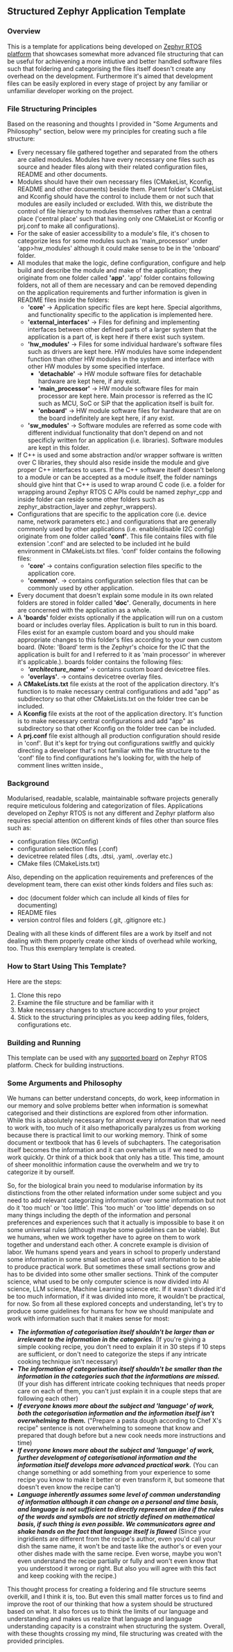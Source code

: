 ## Structured Zephyr Application Template

### Overview
This is a template for applications being developed on [Zephyr RTOS platform][zephyr_platform] that showcases somewhat more advanced file structuring that can be useful for achievening a more intiutive and better handled software files such that foldering and categorising the files itself doesn't create any overhead on the development. Furthermore it's aimed that development files can be easily explored in every stage of project by any familiar or unfamiliar developer working on the project. 

[zephyr_platform]: https://github.com/zephyrproject-rtos/zephyr

### File Structuring Principles
Based on the reasoning and thoughts I provided in "Some Arguments and Philosophy" section, below were my principles for creating such a file structure:
- Every necessary file gathered together and separated from the others are called modules. Modules have every necessary one files such as source and header files along with their related configuration files, README and other documents.
- Modules should have their own necessary files (CMakeList, Kconfig, README and other documents) beside them. Parent folder's CMakeList and Kconfig should have the control to include them or not such that modules are easily included or excluded. With this, we distribute the control of file hierarchy to modules themselves rather than a central place ('central place' such that having only one CMakeList or Kconfig or prj.conf to make all configurations). 
- For the sake of easier accessibility to a module's file, it's chosen to categorize less for some modules such as 'main_processor' under 'app>hw_modules' although it could make sense to be in the 'onboard' folder.
- All modules that make the logic, define configuration, configure and help build and describe the module and make of the application; they originate from one folder called **'app'**. 'app' folder contains following folders, not all of them are necessary and can be removed depending on the application requirements and further information is given in README files inside the folders:
     - **'core'** -> Application specific files are kept here. Special algorithms, and functionality specific to the application is implemented here.
     - **'external_interfaces'** -> Files for defining and implementing interfaces between other defined parts of a larger system that the application is a part of, is kept here if there exist such system.
     - **'hw_modules'** -> Files for some individual hardware's software files such as drivers are kept here. HW modules have some independent function than other HW modules in the system and interface with other HW modules by some specified interface.
          - **'detachable'** -> HW module software files for detachable hardware are kept here, if any exist.
          - **'main_processor'** -> HW module software files for main processor are kept here. Main processor is referred as the IC such as MCU, SoC or SiP that the application itself is built for.
          - **'onboard'** -> HW module software files for hardware that are on the board indefinitely are kept here, if any exist.
     - **'sw_modules'** -> Software modules are referred as some code with different individual functionality that don't depend on and not specificly written for an application (i.e. libraries). Software modules are kept in this folder.
- If C++ is used and some abstraction and/or wrapper software is written over C libraries, they should also reside inside the module and give proper C++ interfaces to users. If the C++ software itself doesn't belong to a module or can be accepted as a module itself, the folder namings should give hint that C++ is used to wrap around C code (i.e. a folder for wrapping around Zephyr RTOS C APIs could be named zephyr_cpp and inside folder can reside some other folders such as zephyr_abstraction_layer and zephyr_wrappers).
- Configurations that are specific to the application core (i.e. device name, network parameters etc.) and configurations that are generally commonly used by other applications (i.e. enable/disable I2C config) originate from one folder called **'conf'**. This file contains files with file extension '.conf' and are selected to be included int he build environment in CMakeLists.txt files. 'conf' folder contains the following files:
     - **'core'** -> contains configuration selection files specific to the application core.
     - **'common'**. -> contains configuration selection files that can be commonly used by other application.  
- Every document that doesn't explain some module in its own related folders are stored in folder called **'doc'**. Generally, documents in here are concerned with the application as a whole.
- A **'boards'** folder exists optionally if the application will run on a custom board or includes overlay files. Application is built to run in this board. Files exist for an example custom board and you should make appropriate changes to this folder's files according to your own custom board. (Note: 'Board' term is the Zephyr's choice for the IC that the application is built for and I referred to it as 'main processor' in wherever it's applicable.). boards folder contains the following files:
     - ***'architecture_name'*** -> contains custom board devicetree files.
     - **'overlays'**. -> contains devicetree overlay files.
- A **CMakeLists.txt** file exists at the root of the application directory. It's function is to make necessary central configurations and add "app" as subdirectory so that other CMakeLists.txt on the folder tree can be included.  
- A **Kconfig** file exists at the root of the application directory. It's function is to make necessary central configurations and add "app" as subdirectory so that other Kconfig on the folder tree can be included.  
- A **prj.conf** file exist although all production configuration should reside in 'conf'. But it's kept for trying out configurations switfly and quickly directing a developer that's not familiar with the file structure to the 'conf' file to find configurations he's looking for, with the help of comment lines written inside.,


### Background
Modularised, readable, scalable, maintainable software projects generally require meticulous foldering and categorization of files. Applications developed on Zephyr RTOS is not any different and Zephyr platform also requires special attention on different kinds of files other than source files such as: 
- configuration files (KConfig)
- configuration selection files (.conf)
- devicetree related files (.dts, .dtsi, .yaml, .overlay etc.)
- CMake files (CMakeLists.txt)

Also, depending on the application requirements and preferences of the development team, there can exist other kinds folders and files such as:
- doc (document folder which can include all kinds of files for documenting)
- README files
- version control files and folders (.git, .gitignore etc.)

Dealing with all these kinds of different files are a work by itself and not dealing with them properly create other kinds of overhead while working, too. Thus this exemplary template is created.

### How to Start Using This Template?
Here are the steps:
1. Clone this repo
2. Examine the file structure and be familiar with it
3. Make necessary changes to structure according to your project
4. Stick to the structuring principles as you keep adding files, folders, configurations etc.


### Building and Running
This template can be used with any [supported board][supported_board] on Zephyr RTOS platform. Check for building instructions.

[supported_board]: https://docs.zephyrproject.org/latest/develop/index.html

### Some Arguments and Philosophy
We humans can better understand concepts, do work, keep information in our memory and solve problems better when information is somewhat categorised and their distinctions are explored from other information. While this is absolutely necessary for almost every information that we need to work with, too much of it also methaporically paralyzes us from working because there is practical limit to our working memory. Think of some document or textbook that has 6 levels of subchapters. The categorisation itself becomes the information and it can overwhelm us if we need to do work quickly. Or think of a thick book that only has a title. This time, amount of sheer monolithic information cause the overwhelm and we try to categorize it by ourself.

So, for the biological brain you need to modularise information by its distinctions from the other related information under some subject and you need to add relevant categorizing information over some information but not do it 'too much' or 'too little'. This 'too much' or 'too little' depends on so many things including the depth of the information and personal preferences and experiences such that it actually is impossible to base it on some universal rules (although maybe some guidelines can be viable). But we humans, when we work together have to agree on them to work together and understand each other. A concrete example is division of labor. We humans spend years and years in school to properly understand some information in some small section area of vast information to be able to produce practical work. But sometimes these small sections grow and has to be divided into some other smaller sections. Think of the computer science, what used to be only computer science is now divided into AI science, LLM science, Machine Learning science etc. If it wasn't divided it'd be too much information, if it was divided into more, it wouldn't be practical, for now. So from all these explored concepts and understanding, let's try to produce some guidelines for humans for how we should manipulate and work with information such that it makes sense for most: 
- ***The information of categorisation itself shouldn't be larger than or irrelevant to the information in the categories.*** (If you're giving a simple cooking recipe, you don't need to explain it in 30 steps if 10 steps are sufficient, or don't need to categorize the steps if any intricate cooking technique isn't necessary)
- ***The information of categorisation itself shouldn't be smaller than the information in the categories such that the informations are missed.*** (If your dish has different intricate cooking techniques that needs proper care on each of them, you can't just explain it in a couple steps that are following each other)
- ***If everyone knows more about the subject and 'language' of work, both the categorisation information and the information itself isn't overwhelming to them.*** ("Prepare a pasta dough according to Chef X's recipe" sentence is not overwhelming to someone that know and prepared that dough before but a new cook needs more instructions and time)
- ***If everyone knows more about the subject and 'language' of work, further development of categorisational information and the information itself develops more advanced practical work.*** (You can change something or add something from your experience to some recipe you know to make it better or even transform it, but someone that doesn't even know the recipe can't)
- ***Language inherently assumes some level of common understanding of information although it can change on a personal and time basis, and language is not sufficient to directly represent an idea if the rules of the words and symbols are not strictly defined on mathematical basis, if such thing is even possible. We communicators agree and shake hands on the fact that language itself is flawed*** (Since your ingridients are different from the recipe's author, even you'd call your dish the same name, it won't be and taste like the author's or even your other dishes made with the same recipe. Even worse, maybe you won't even understand the recipe partially or fully and won't even know that you understood it wrong or right. But also you will agree with this fact and keep cooking with the recipe.)

This thought process for creating a foldering and file structure seems overkill, and I think it is, too. But even this small matter forces us to find and improve the root of our thinking that how a system should be structured based on what. It also forces us to think the limits of our language and understanding and makes us realize that language and language understanding capacity is a constraint when structuring the system. Overall, with these thoughts crossing my mind, file structuring was created with the  provided principles.

